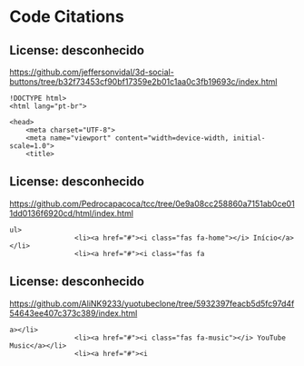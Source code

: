 # Code Citations

## License: desconhecido
https://github.com/jeffersonvidal/3d-social-buttons/tree/b32f73453cf90bf17359e2b01c1aa0c3fb19693c/index.html

```
!DOCTYPE html>
<html lang="pt-br">

<head>
    <meta charset="UTF-8">
    <meta name="viewport" content="width=device-width, initial-scale=1.0">
    <title>
```


## License: desconhecido
https://github.com/Pedrocapacoca/tcc/tree/0e9a08cc258860a7151ab0ce011dd0136f6920cd/html/index.html

```
ul>
                <li><a href="#"><i class="fas fa-home"></i> Início</a></li>
                <li><a href="#"><i class="fas fa
```


## License: desconhecido
https://github.com/AliNK9233/yuotubeclone/tree/5932397feacb5d5fc97d4f54643ee407c373c389/index.html

```
a></li>
                <li><a href="#"><i class="fas fa-music"></i> YouTube Music</a></li>
                <li><a href="#"><i
```

